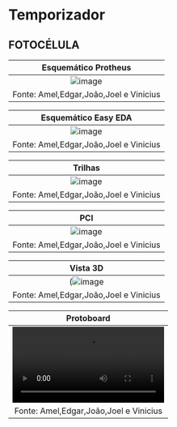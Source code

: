 # Temporizador

## FOTOCÉLULA

|Esquemático Protheus|
|:---------:|
|![image](https://user-images.githubusercontent.com/111142585/197260126-0bd6bf7d-212f-49e6-a9b4-b9361b27496d.png)|
|Fonte: Amel,Edgar,João,Joel e Vinicius|

|Esquemático Easy EDA|
|:---------:|
|![image](https://user-images.githubusercontent.com/111142585/197260369-d5d7a3e8-0dc3-41fa-ac84-c79b45b31cb4.png)|
|Fonte: Amel,Edgar,João,Joel e Vinicius| 

|Trilhas|
|:---------:|
|![image](https://user-images.githubusercontent.com/111142585/197260989-ea43257d-c143-4caf-b8f5-33c39d1666f0.png)|
|Fonte: Amel,Edgar,João,Joel e Vinicius| 

|PCI|
|:---------:|
|![image](https://user-images.githubusercontent.com/111142585/197261582-f3b84811-a790-4db0-a232-037879f9d1c2.png)|
|Fonte: Amel,Edgar,João,Joel e Vinicius| 

|Vista 3D|
|:---------:|
|(![image](https://user-images.githubusercontent.com/111142585/197261887-cf0a7ca9-88cb-4f9d-b80a-0251d9e3042c.png)|
|Fonte: Amel,Edgar,João,Joel e Vinicius| 

|Protoboard|
|:---------:|
![GIF](https://github.com/Jhony2006/Temporizador/blob/b38360f73d2e3be609911e04f3a5a1ba13fd5692/GIF/GIF.mp4)|
|Fonte: Amel,Edgar,João,Joel e Vinicius| 
